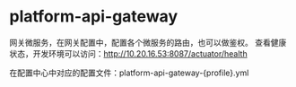 # platform-api-gateway
网关微服务，在网关配置中，配置各个微服务的路由，也可以做鉴权。
查看健康状态，开发环境可以访问：http://10.20.16.53:8087/actuator/health

在配置中心中对应的配置文件：platform-api-gateway-{profile}.yml